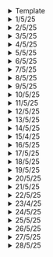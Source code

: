 <details>
  <summary>Template</summary>
  </details>

<details>
  <summary>1/5/25</summary>

  # Key Learnings

  ## Satellite Antenna Search
  - Specs: 433 MHz, gain > 5dB for testing and > 12dB for real launch. Preferably a directional antenna.
  
  ## Operating Systems
  - Exam stuff

  ## Intelligent Transport System
  - Exam stuff
  </details>

<details>
  <summary>2/5/25</summary>

  # Key Learnings
  
  ## College Stuff
  - Learning about SDR
  - OS Exam
  - Intelligent Transport System Exam

  ## DSA in C++
  - Binary Trees 

  ## Game Dev
  - Particle Physics Done

  ## General Discussion
  - How the ultrarich take more loans to avoid taxes?
  - Compound Interest and its power
  </details>

<details>
  <summary>3/5/25</summary>

  # Key Learnings

  ## Game Engine
  - Gravity Simulation of a particle! Added damping forces.

  ## Mini-shell project
  - Learned about fork(), wait() and execvp()
  - [YT](https://youtu.be/O1UOWScmqxg) A great Tutorial!
  </details>

<details>
  <summary>4/5/25</summary>

  # Key Learnings

  ## Mini-shell Project
  - Done with the basic implementation
  - Trying out history command
  - Done with history command
  - Need to try `!<number>` command
  - Additional: Piping (|) and Redirection (> \ >>)

  ## Game Engine
  - Rigid Body Dynamics
  - Soft Body Dynamics

  ## General Discussion
  - Entropy: "It's not impossible, it's improbable". Definitions and meaning of life. It's the statistics which is saying this not physics.
  - ACs and Heat Pumps: How do they work?
  - Intuition of Collision problem and its relation to PI. Video by 3B1B.
  </details>

<details>
  <summary>5/5/25</summary>

  # Key Learnings

  ## MiniShell Project
  - Created a GitHub Repo
  - A basic linux shell is ready!
  - Build instructions and other details are available


  ## 6th-Sem Skill Lab Day-1
  - A Comprehendsive System-Level Design of RFIC Transceivers for Wireless and Radar Applications: An Expert Talk
  - RF System Simulation using MATLAB
  - MATLAB Simulation on Baseband QAM, AWGN, Power Amplifier Constellation Diagram, Saleh Curve Fitting
  - IQI Transmission, Estimation and Correction
  - DAC - ADC clipping
  - Application in automative industry: ADAS (Automatic Driver Assistance System)
  - Keysight ADS Student Licence Version
  - ADS installation
  </details>

<details>
  <summary>6/5/25</summary>

  # Key Learnings

  ## MiniShell Project
  - Complete! A Complete basic linux shell written in C++.
  - Some improvements can be done but, that is for later
  - I need to take some screenshots and screen recordings

  ## C++ Audio Plugin
  - Project Setup is done
  - On my way to create first effect in music

  ## Minor Project 
  - How various drugs behave in microgravity.
  - Parameters that affect: temperature, pressure, O2 levels, CO2 levels, humidity, UV intensity, solvent properties, Gas Composition etc.

  ## 6th Sem Skill Lab Day-2
  - Microwave Amplifer Design, S2P file and Transistor Files
  - Transistor: GAN HEMT: CGH40010, 10W power, upto 4GHz, VDS = 28V and IDS = 200mA
  - Impedance Matching  of circuits using lumped elements, stubs etc.
  - All done on ADS
  - Importance of using less number of elements. Pi network, network based purely on stubs  etc.
  - Choke using inductors. For transistor's gate we give both VDC and VAC. We also use a series capacitor and a shunt inductor with a VDC in series with Inductor. The inductor is connected to the gate of the MESFET.
  - The capacitor block DC components (AC input is given here) and the inductor blocks and AC component from entering the VDC source.
  
  </details>

<details>
  <summary>7/5/25</summary>
 
  # Key Learnings
  
  ## 6th Sem Skill Lab Day-3
  -  LNA Design on Cadence AWR
  </details>

<details>
  <summary>8/5/25</summary>

  # Key Learnings
  ## 6th Sem Skill Lab Day-4
  - Talk on EMI/EMC 
  - Concept of: Radiated Immunity, Radiated Emission, Conducted Immunity, Conducted Emission.
  - DUT, Antenna and Power supply diagrams
  - LISN: Line Impedance Stability Network
  - Source of Noise: It is switching
  - Boost Converters
  - 50% duty cycle square waves are made up of odd harmonics. A duty cycle other than that will induce even harmonics too.
  - Capacitor blocks and DC components, Inductor blocks any AC component.
  - Common Mode and Differential Mode noise.
  - Simulation: PCB parasitics, Noise Source and Cable Effects.
  - Impulse is a wave where all frequencies are present. It is applied to LTI systems to test at which frequencies it best responds!
  </details>

<details>
  <summary>9/5/25</summary>

  # Key Learnings
  ## 6th Sem Skill Lab Day-5
  - RFIC Concepts
  - Design of Low and High Frequency amplifiers using Cadence
  - Simulation of some circuits using Cadence

  ## General Discussion
  - IMF and World Bank: How do they issue loans?
  </details>


<details>
  <summary>10/5/25</summary>

  # Key Learnings

  ## Antenna Lab Expt
  - Microwave Passive Elements
  - Parabolic Antenna Expt: PAIN

  ## General Discussion
  - All Gen-4 and Gen-5 Fighter Jets comparison
  - Defense Sector in India and why isn't it growing. DRDO v/s ISRO

  ## Minor Project
  - Research about drugs: Acetaminophen and Midodrine in space.
  </details>

<details>
  <summary>11/5/25</summary>

  # Key Learnings
  ## Minor Project
  - Made the report

  ## Why the Defense Sector is lagging behind in INDIA?
  - Hierarchy
  - Reservations
  - No private players
  - More imports than exports
  - Indigenous building costs more
  - Not under PMO
  - Most of the budget goes into pensions etc.
  - Need of Merger labs

  ## Antenna
  - Learnt about Polar Graphs

  ## MiniShell Project
  - Uploaded everything to GitHub and LinkedIn
  - Working on Improvements

  ## Space: The new frontier
  - How SpaceX is changing everything and has a great monopoly?

  </details>

<details>
  <summary>12/5/25</summary>

  # Key Learnings

  ## Antenna Theory and Design Phase-1 EL
  - Conformal Antennas and its applications in UAVs and aircraft.
  ## General Discussion
  - Petrol Engines v/s Diesel Engines: composition of fuel, efficiency, flame color, burn residue etc.
  - Petrol is volatile, highly flammable and burns with blue flame. It leaves behind no soot.
  - Diesel is made of heavy hydrocarbons, not volatile, not flammable (easily) and burns with yellow flame. Also, a lot of emissions.
  - Diesel engines are more complex, need more filters (DPF)

  ## Space Frontier
  - Risk of Kessler Syndrome

  ## Dropbox Clone- Hitesh
  - Learned about all the tech stack used: Next.js (ImageKit SDK), Clerk, Neon, Drizzle, Hero UI, Next JS
  - Done with schema and relations in the schema
  - Need to study now
  </details>

<details>
  <summary>13/5/25</summary>

  # Key Learnings
  
  ## Game Development
  - Learned about drag and gravity force generators.
  - Concept of pure virtual functions used in Game dev.
  
  ## Space Frontier
  - Cold traps on Moon and how telescopes could use it to its advantage.
  - Lunar Ring?
  - Molten Regolith Electrolysis.
  - Storing important info deep inside the moon (Off-site). Info like DNA etc.
  - Surface temp of moon ranges from 250F to -200F at equator. At poles, it is -410F.
  
  ## College Stuff
  - Antenna: Some derivations.
  - Optic Fiber: Some derivations.
  - Operating Systems: Paper Discussion
  </details>

<details>
  <summary>14/5/25</summary>

  # Key Learnings
  ## College Stuff
  - Expert Talk on "5G as a part of secure V2X Communication".
  - DCN Lab: VLAN experiment, Dijkstra's Algorithm.

  ## 
  </details>

<details>
  <summary>15/4/25</summary>

  # Key Learnings
  
  ## College Stuff
  - Optic Fiber: Lambertian pattern of a Laser Diode, Coupled Power, Lateral and Transverse Components, Fresnel Reflection Coefft.
  - Inter-Process Communication (IPC): Various Methods, Multi-threaded programming: types of threads, its restrictions on number, how is it different from child process? and its advantages.
  - Intelligent Transport System (ITS): Traffic, smart signalling etc.

  ## RTL-STR
  - Tested the kit which I got
  - Installed SDR#
  - Listened to various FM and AM station broadcasts
  - Looking for new implementation

  ## Minor Project
  - Done with PPT
  - 50 Research Papers collection
  </details>

<details>
  <summary>16/5/25</summary>

  # Key Learnings
  ## Minor Project
  - Done with presentation
  - Learnt about GROMACS and VMD softwares

  ## World Telecom Day
  - 26th annual meet was held at the Dept. Of Electronics and Telecommunication.
  - The Founder and CEO of TechCrafter: Dr. Aloknath De had given a talk on the role of AI in the current 5G network communication systems
  - Why Holograms are not possible in 5G?

  ## What are Tensors?
  - Intuitive sense of tensors

  ## Aircraft Simulators
  - Visual scene that presents itself through a window of aircraft
  - Flight control: attitude, speed and altitude
  - Yaw, pitch and roll and visual cues for them
  - Roll needs a visual horizon. Even a simple white for sky and black for ground helps
  - Yaw can only be achieved with reference to an object
  - At heights less than 1000ft, object details are absolutely necessary
  - Monocular cues to depth and distance: linear perspective, arial perspective, texturing and texture gradients, motion parallax
  - Advantages of large areas: They can provide smooth, seamless imagery across the simulated terrain. Whereas for a small area: repeated loading and unloading of images
  - Scene complexity is defined in terms of no. of polygons
  - Sound: wind, rain and hail striking on windscreen, tire braking and skidding
  - Sound is a very effective alerting stimulus because it doesn't need any orientational input
  - Higher freq. of sound need to be presented at higher decibel level in order to be audible
  - Placement of speakers (localization) becomes very important
  - To Learn: Spatial Audio
  - Stewart platforms used in simulators

  ## What is so special about the Silicon Valley?
  - Misfits and crazy unconventional thinkers
  - They never play safe
  - Right Contrarian
  - They have an idea they believe, but others are skeptical
  - Next big thing always starts out being dismissed as "toy"
  - They try many experiments all at once. They never stop trying to find their "thing"
  - Actually a new Idea is always welcomed with skepticism in India
  - "I will help you now, you can help later" attitude
  - No one wants you to attempt the hard stuff
  - Attitude of risk taking is embedded into their culture
  - "If you aren't failing, you are not innovating enough"
  - India penalizes and hates failures. Failures are permanent here. It kinda leaves a "black mark" on your career
  - Best founders are both marketing and product geniuses

  </details>

<details>
  <summary>17/5/25</summary>

  # Key Learnings

  ## Droply- DropBox Clone
  - Done with database schemas of drizzle
  - Done with migration part
  - Onto schemas of zod
  - Need to study in more detail
  </details>

<details>
  <summary>18/5/25</summary>

  # Key Learnings
  
  ## College stuff
  - Antenna Lab record completion

  ## General Discussion
  - Some psychology tricks.
  - How do you generate multiple income streams?

  ## Physics
  - Thermodynamic laws and carnot engine

  ## Gaming PCs
  - How to build one? 
  - How to choose components?

  ## Nvim
  - Went through kickstart nvim setup once again
  - I have a problem now, I will go through it later

  ## Git
  - Learnt some advanced git commands: checkout, merge, branch, init, log etc.
  </details>

<details>
  <summary>19/5/25</summary>

  # Key Learnings
  
  ## General Discussions
  - Why do companies hire in masses?
  - Do job roles actually give the same tasks that they list on job description?
  - In Hand V/S CTC. What's the reality?

  ## College Stuff
  - Antenna Lab Experiments: Radiation pattern for isotropic antenna systems and different configurations: broadside and end-fire
  </details>

<details>
  <summary>20/5/25</summary>

  # Key Learnings
  
  ## AI for Everyone
  - ANI, Gen AI and AGI
  - Supervised Learning
  - How do LLMs work?
  - Importance of Cleaning up data before feeding it to system
  - ML v/s DS
  - What is Deep Learning / Neural Networks?

  ## General Discussion
  - A tempo type vehicle got stuck in wet mud due to rain at the edge of main road. Many people were pushing it and eventually they did. Is it that tyre can't handle very wet surfaces or what is the problem here? How do you solve the problem in an easier way? Like a simple planck carefully designed for the purpose?
  - Importance of making our CV/Resumes: Certifications, projects, internships, extra-curricular activities and hobbies.
  - Masters Program Abroad: Worth it?

  ## DSA in C++
  - Morris InOrder Traversal
  - Flatten Binary Tree to Linked List Problem

  ## Nvim setup
  - Frustated AF
  - I am done with that!
  - Trying new alternatives
  - Turning back to vim lol
  </details>
<details>
  <summary>21/5/25</summary>

# Key Learnings

## College Stuff
- Creating a child process using fork() function and performing read and write operations between parent and child.

## AI for Everyone
- Staritng an AI project: Workflows for ML and DS projects
- Brainstorming Framework: How can businesses use AI to be more efficient
- Build v/s Buy
- Working with an AI team
- Various AI tools: PyTorch, TensorFlow, HuggingFace, Paddle Paddle, Scikit-Learn, R. Research Publications: Arxiv, Repos: GitHub
- Building AI in your company: Case Studies for Smart Speakers and Self-Driving Cars
- Different Roles for AI: Software Engineer, ML Engineer, ML Researcher, Data Scientist, Data Engineer, AI Product Manager

## General Discussions
- OpenAI's Story
- Qualcomm v/s Arm v/s Apple
- AlexNET and its papers
- Semiconductor Manufacturing plants across the world
- Moving towards 1nm tech
  </details>

<details>
  <summary>22/5/25</summary>

# Key Learnings

## RTL-SDR
- A pain like no other!
- Analyzed different frequencies for various applications
- Analyzed waveform and frequency spectrum for AM, some other wave probably BPSK or QPSK
- Wrote a MATLAB script to visualize the same

## AI for Everyone
- Done with the course.
- Execute Pilot Projects: more important for initial project to succeed rather than be most valuable
- Show traction within 6-12 months
- Who is CAIO? Chief AI Officer looks upon the the in-house AI team which develops solutions for other business units
- Providing AI training for executives, senior business leaders, leaders of divisions and trainees too is very important
- Better Product -> More Users -> More Data -> Better Product and the cycle continues
- Don't be too optimistic or pessimistic about AI. It can't solve everything! At the same time, it can create great impact for very specific applications
- Get some friends to learn about AI
- Start brainstorming projects with them: No project is too small
- Areas of impact: Computer Vision, NLP, Speech, Generative AI, Robotics, General ML, Unsupervised Learning, Transfer Learning, Reinforcement Learning, GAN, Knowledge graphs
- Limitations of AI: Biases, perfomance issues, adversarial attacks, deepfakes etc.
  </details>
<details>
  <summary>23/4/25</summary>

# Key Learnings

## Operating Systems
- Critical Selection Problem
- Mutual Exclusion, Progress and Bounded Waiting
- Solutions to Critical Selection Problem: Peterson's solution, Lock (Hardware Solution)

## Antenna
- Types of feeding: Corporate Feed, Inline Series Feed, Feed for Shaped Beam Pattern Arrays, Multilayer Feed Network
- Why do side lobes occur?

## Data Communication and Networking
- Whatever

## AI/ML
- How I use LLMs by Andrej Karpathy
- ChatGPT and under the hood

## HAM Club Stuff
- Again tested the RTL-SDR dongle
- Tested some more plugins
- Revisiting some old concepts like analog and digital modulation
  </details>
<details>
  <summary>24/5/25</summary>

# Key Learnings

## HAM Club WorkShop
- Conducted the SDR + MATLAB Workshop
- I conducted the MATLAB session (theory)
- Taught Modulation Schemes: Both analog and digital
- Made participants implement digital modulation techniques in Matlab Simulink
- There was a Hands-on RTL-SDR session and I was the Project Lead. I was in charge
- Participants were given the RTL-SDR dongles to recieve various FM and AM signals
- The SDR which was used: SDR#
- The recorded FM signal was visualized using Universal Hacking Radio
- I learnt more about Monopole antennas using coaxial cable
- We can build a TV antenna! This is a project for later.
- I learnt about Hacking Cars and stuff using HackRF
  </details>

<details>
  <summary>25/5/25</summary>

# Key Learnings

## Minor Project
- Made a review paper on all the research papers which I collected so far.

## AI/ML
- Different tools like: Uploaded documents, python interpreter etc.
- Cursor AI

## General Discussion
- Solving the Bike's Battery drain problem. Turns out it was the bluetooth module. So, I threw it. Even after you turn off the bike, it is "ON" and it charges thereby draining the battery way too much that you can't start it the next day. So, hopefully this solves the problem.
- What is IRR percentage (return)?
- How does the machezilla (SpaceX)  work?

## Dropbox Clone
- Sign up schema and Sign in schema done!
- Added some UI elements using HeroUI.
  </details>
 
<details>
  <summary>26/5/25</summary>

  # Key Learnings

## Machine Learning
- Started off with python
- Learnt the basics of syntax till strings
- Solved some number problems
- How to actually learn python fast? Do more projects and deploy them!

## Antenna Lab
- Microstrip patch antenna experiment
  </details>
<details>
  <summary>27/5/25</summary>

# Key Learnings

## Python
- More programs on patterns and strings

## AI Bubble?
- AI paradox: If we all get replaced by AI, who will buy companies' products?

## College Stuff
- DCN Lab shit
- Antenna: Beam forming antennas
- DCN: Whatever
- OS: Process Synchronization, Semophores, Property inversion
- OFC: Equilibrium NA, Lensing Scheme for Coupling Improvement, Non-imaging microsphere, Fiber Splicing, V-Groove splicing, Elastic-Tube Splicing
  </details>

<details>
  <summary>28/5/25</summary>

# Key Learnings

## General Discussion
- Why do companies hire so many people?
- AI paradox
- New ideas for Hackathon
- Ideas for a new Club

## AI/ML
- Revised previous stuff
- Revised python again
- Practised more programs in python: functions, lists and strings

## College Stuff
- OFC: Optic fiber connectors and their advantages, Butt type connector, Expanded Beam Connector, LC MC miniature unit
- Antenna: N-element smart antenna, beamforming network
- DCN: Whatever
  </details>

